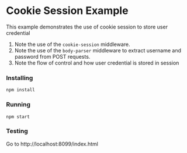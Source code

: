 # Cookie Session Example
This example demonstrates the use of cookie session to store user credential 

1. Note the use of the `cookie-session` middleware.
2. Note the use of the `body-parser` middleware to extract username and password from POST requests.
3. Note the flow of control and how user credential is stored in session

### Installing
```
npm install
```
### Running
```
npm start
```
### Testing
Go to http://localhost:8099/index.html
